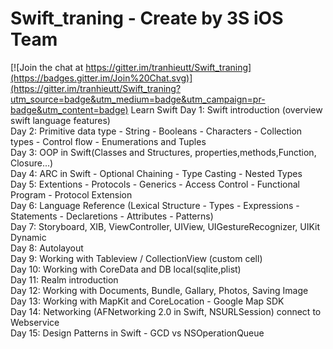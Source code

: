 # Swift_traning - Create by 3S iOS Team

[![Join the chat at https://gitter.im/tranhieutt/Swift_traning](https://badges.gitter.im/Join%20Chat.svg)](https://gitter.im/tranhieutt/Swift_traning?utm_source=badge&utm_medium=badge&utm_campaign=pr-badge&utm_content=badge)
Learn Swift 
Day 1:	Swift introduction (overview swift language features)<br>
Day 2: Primitive data type - String - Booleans - Characters - Collection types - Control flow - Enumerations and Tuples<br>
Day 3: OOP in Swift(Classes and Structures, properties,methods,Function, Closure...)<br>
Day 4:	ARC in Swift - Optional Chaining - Type Casting - Nested Types<br>
Day 5:	Extentions - Protocols - Generics - Access Control - Functional Program - Protocol Extension<br>
Day 6:	Language Reference (Lexical Structure - Types - Expressions - Statements - Declaretions - Attributes - Patterns)<br>
Day 7:	Storyboard, XIB, ViewController, UIView, UIGestureRecognizer, UIKit Dynamic<br>
Day 8:	Autolayout<br>
Day 9:	Working with Tableview / CollectionView (custom cell)<br>
Day 10:	Working with CoreData and DB local(sqlite,plist)<br>
Day 11:	Realm introduction<br>
Day 12:	Working with Documents, Bundle, Gallary, Photos, Saving Image<br>
Day 13:	Working with MapKit and CoreLocation - Google Map SDK<br>
Day 14:	Networking (AFNetworking 2.0 in Swift, NSURLSession) connect to Webservice<br>
Day 15:	Design Patterns in Swift - GCD vs NSOperationQueue<br>
